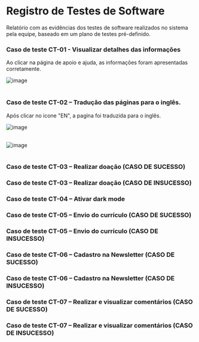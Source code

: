 # Registro de Testes de Software

Relatório com as evidências dos testes de software realizados no sistema pela equipe, baseado em um plano de testes pré-definido.

### Caso de teste CT-01 - Visualizar detalhes das informações
Ao clicar na página de apoio e ajuda, as  informações foram apresentadas corretamente. <br /> 

![image](https://github.com/ICEI-PUC-Minas-PMV-ADS/pmv-ads-2023-1-e1-proj-web-t1-projeto-imigrante/assets/93337008/72573c95-c499-413a-9cb1-edcbed42892b)  <br /> <br />


### Caso de teste CT-02 – Tradução das páginas para o inglês.
Após clicar no icone "EN", a pagína foi traduzida para o inglês. <br /> 

![image](https://github.com/ICEI-PUC-Minas-PMV-ADS/pmv-ads-2023-1-e1-proj-web-t1-projeto-imigrante/assets/93337008/bd5ef7eb-2526-40b5-960a-87b66c7c2887) <br /> <br /> 

![image](https://github.com/ICEI-PUC-Minas-PMV-ADS/pmv-ads-2023-1-e1-proj-web-t1-projeto-imigrante/assets/93337008/dd0609de-11b2-414a-9971-11919a749a37)  <br /> <br /> 



### Caso de teste CT-03 – Realizar doação (CASO DE SUCESSO) 


### Caso de teste CT-03 – Realizar doação (CASO DE INSUCESSO)



### Caso de teste CT-04 – Ativar dark mode



### Caso de teste  CT-05 – Envio do currículo (CASO DE SUCESSO)



### Caso de teste  CT-05 – Envio do currículo (CASO DE INSUCESSO)



### Caso de teste CT-06 – Cadastro na Newsletter (CASO DE SUCESSO)



### Caso de teste CT-06 – Cadastro na Newsletter (CASO DE INSUCESSO)



### Caso de teste CT-07 – Realizar e visualizar comentários (CASO DE SUCESSO)



### Caso de teste CT-07 – Realizar e visualizar comentários (CASO DE INSUCESSO)
